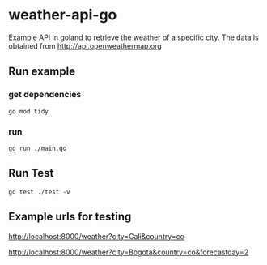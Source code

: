 # weather-api-go

Example API in goland to retrieve the weather of a specific city. The data is obtained from <http://api.openweathermap.org>

## Run example

### get dependencies

``` 
go mod tidy 
```

### run

```
go run ./main.go 
```

## Run Test

```
go test ./test -v
```

## Example urls for testing

<http://localhost:8000/weather?city=Cali&country=co>

<http://localhost:8000/weather?city=Bogota&country=co&forecastday=2>
